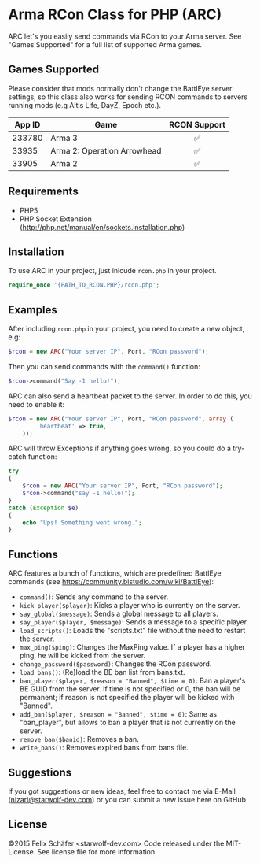 # Arma RCon Class for PHP (ARC)

ARC let's you easily send commands via  RCon to your Arma server. See "Games Supported" for a full list of supported Arma games.

## Games Supported
Please consider that mods normally don't change the BattlEye server settings, so this class also works for sending RCON commands  to servers running mods (e.g Altis Life, DayZ, Epoch etc.).

| App ID        | Game          | RCON Support       |
|---------------|---------------|:------------------:|
|233780         | Arma 3        | :white_check_mark: |
|33935          | Arma 2: Operation Arrowhead       | :white_check_mark: |
|33905          | Arma 2        | :white_check_mark: |

## Requirements
* PHP5
* PHP Socket Extension (http://php.net/manual/en/sockets.installation.php)

## Installation
To use ARC in your project, just inlcude `rcon.php` in your project.
```php
require_once '{PATH_TO_RCON.PHP}/rcon.php';
```

## Examples
After including `rcon.php` in your project, you need to create a new object, e.g:
```php
$rcon = new ARC("Your server IP", Port, "RCon password");
```
Then you can send commands with the `command()` function:
```php
$rcon->command("Say -1 hello!");
```
ARC can also send a heartbeat packet to the server. In order to do this, you need to enable it:
```php
$rcon = new ARC("Your server IP", Port, "RCon password", array (
        'heartbeat' => true,
    ));
```
ARC will throw Exceptions if anything goes wrong, so you could do a try-catch function:
```php
try 
{
    $rcon = new ARC("Your server IP", Port, "RCon password");
    $rcon->command("say -1 hello!");
} 
catch (Exception $e) 
{
    echo "Ups! Something went wrong.";
}
```

## Functions
ARC features a bunch of functions, which are predefined BattlEye commands (see https://community.bistudio.com/wiki/BattlEye):
* `command()`:  Sends any command to the server.
* `kick_player($player)`:  Kicks a player who is currently on the server.
* `say_global($message)`:  Sends a global message to all players.
* `say_player($player, $message)`:  Sends a message to a specific player.
* `load_scripts()`:  Loads the "scripts.txt" file without the need to restart the server.
* `max_ping($ping)`:  Changes the MaxPing value. If a player has a higher ping, he will be kicked from the server.
* `change_password($password)`:  Changes the RCon password.
* `load_bans()`:  (Re)load the BE ban list from bans.txt.
* `ban_player($player, $reason = "Banned", $time = 0)`:  Ban a player's BE GUID from the server. If time is not specified or 0, the ban will be permanent; if reason is not specified the player will be kicked with "Banned".
* `add_ban($player, $reason = "Banned", $time = 0)`:  Same as "ban_player", but allows to ban a player that is not currently on the server.
* `remove_ban($banid)`:  Removes a ban.
* `write_bans()`:  Removes expired bans from bans file.

## Suggestions
If you got suggestions or new ideas, feel free to contact me via E-Mail (nizari@starwolf-dev.com) or you can submit a new issue here on GitHub

## License
&copy;2015 Felix Schäfer <starwolf-dev.com>
Code released under the MIT-License. See license file for more information.
